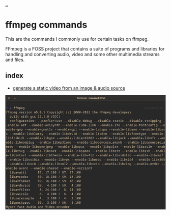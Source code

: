 [..](../README.md)
# ffmpeg commands
This are the commands I commonly use for certain tasks on ffmpeg.

FFmpeg is a FOSS project that contains a suite of programs and libraries for handling and converting audio, video and some other multimedia streams and files.

## index
- [generate a static video from an image & audio source](tutorials/generate_static_video.md)

![ffmpeg](media/ffmpeg.png)